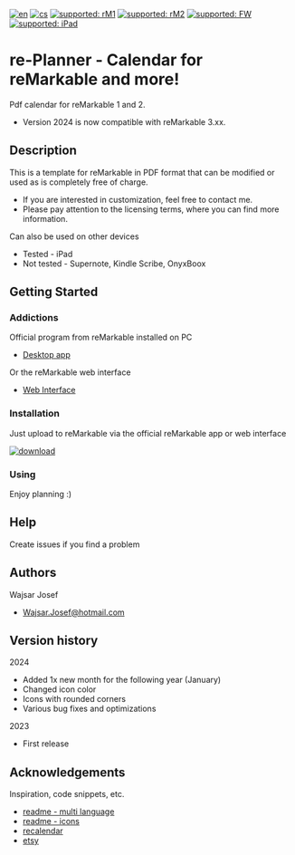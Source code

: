 [![en](https://img.shields.io/badge/lang-en-red.svg)](https://github.com/PepikVaio/reMarkable_re-Planner/tree/main)
[![cs](https://img.shields.io/badge/lang-cs-springgreen.svg)](https://github.com/PepikVaio/reMarkable_re-Planner/blob/main/.github/README.cs.md)
[![supported: rM1](https://img.shields.io/badge/rM1-supported-green)](https://remarkable.com/store/remarkable)
[![supported: rM2](https://img.shields.io/badge/rM2-supported-green)](https://remarkable.com/store/remarkable-2)
[![supported: FW](https://img.shields.io/badge/fw_3.xx-supported-green)]()
[![supported: iPad](https://img.shields.io/badge/iPad-supported-blueviolet)](https://www.apple.com/cz/ipad/)


# re-Planner - Calendar for reMarkable and more!

Pdf calendar for reMarkable 1 and 2.
* Version 2024 is now compatible with reMarkable 3.xx.


## Description

This is a template for reMarkable in PDF format that can be modified or used as is completely free of charge.
* If you are interested in customization, feel free to contact me.
* Please pay attention to the licensing terms, where you can find more information.

Can also be used on other devices
* Tested - iPad
* Not tested - Supernote, Kindle Scribe, OnyxBoox


## Getting Started

### Addictions

Official program from reMarkable installed on PC
* [Desktop app](https://my.remarkable.com/device/desktop)

Or the reMarkable web interface
* [Web Interface](https://my.remarkable.com/myfiles)

### Installation
Just upload to reMarkable via the official reMarkable app or web interface

[![download](https://img.shields.io/badge/download-latest_release-slategray)](https://github.com/PepikVaio/reMarkable_re-Planner/releases)

### Using
Enjoy planning :)


## Help
Create issues if you find a problem


## Authors

Wajsar Josef
* Wajsar.Josef@hotmail.com


## Version history

2024
* Added 1x new month for the following year (January)
* Changed icon color
* Icons with rounded corners
* Various bug fixes and optimizations

2023
* First release


## Acknowledgements

Inspiration, code snippets, etc.
* [readme - multi language](https://github.com/jonatasemidio/multilanguage-readme-pattern)
* [readme - icons](https://www.etsy.com/?ref=lgo)
* [recalendar](https://github.com/klimeryk/recalendar)
* [etsy](https://www.etsy.com/?ref=lgo)
